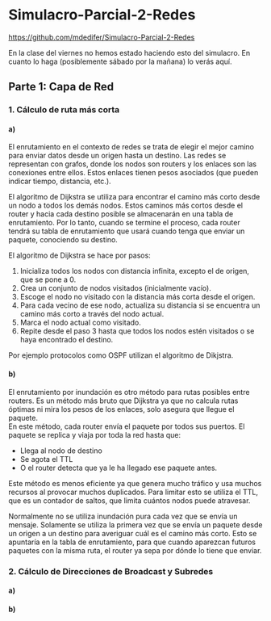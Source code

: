 # Simulacro-Parcial-2-Redes

https://github.com/mdedifer/Simulacro-Parcial-2-Redes

En la clase del viernes no hemos estado haciendo esto del simulacro. En cuanto lo haga (posiblemente sábado por la mañana) lo verás aquí.

## Parte 1: Capa de Red

### 1. Cálculo de ruta más corta

#### **a)**  
El enrutamiento en el contexto de redes se trata de elegir el mejor camino para enviar datos desde un origen hasta un destino. Las redes se representan con grafos, donde los nodos son routers y los enlaces son las conexiones entre ellos. Estos enlaces tienen pesos asociados (que pueden indicar tiempo, distancia, etc.).  

El algoritmo de Dijkstra se utiliza para encontrar el camino más corto desde un nodo a todos los demás nodos. Estos caminos más cortos desde el router y hacia cada destino posible se almacenarán en una tabla de enrutamiento. Por lo tanto, cuando se termine el proceso, cada router tendrá su tabla de enrutamiento que usará cuando tenga que enviar un paquete, conociendo su destino.

El algoritmo de Dijkstra se hace por pasos:  
1. Inicializa todos los nodos con distancia infinita, excepto el de origen, que se pone a 0.
2. Crea un conjunto de nodos visitados (inicialmente vacío).
3. Escoge el nodo no visitado con la distancia más corta desde el origen.
4. Para cada vecino de ese nodo, actualiza su distancia si se encuentra un camino más corto a través del nodo actual.
5. Marca el nodo actual como visitado.
6. Repite desde el paso 3 hasta que todos los nodos estén visitados o se haya encontrado el destino.  

Por ejemplo protocolos como OSPF utilizan el algoritmo de Dikjstra.

#### **b)**

El enrutamiento por inundación es otro método para rutas posibles entre routers. Es un método más bruto que Dijkstra ya que no calcula rutas óptimas ni mira los pesos de los enlaces, solo asegura que llegue el paquete.  
En este método, cada router envía el paquete por todos sus puertos. El paquete se replica y viaja por toda la red hasta que:
- Llega al nodo de destino
- Se agota el TTL
- O el router detecta que ya le ha llegado ese paquete antes.

Este método es menos eficiente ya que genera mucho tráfico y usa muchos recursos al provocar muchos duplicados. Para limitar esto se utiliza el TTL, que es un contador de saltos, que limita cuántos nodos puede atravesar.

Normalmente no se utiliza inundación pura cada vez que se envía un mensaje. Solamente se utiliza la primera vez que se envía un paquete desde un origen a un destino para averiguar cuál es el camino más corto. Esto se apuntaría en la tabla de enrutamiento, para que cuando aparezcan futuros paquetes con la misma ruta, el router ya sepa por dónde lo tiene que enviar.


### 2. Cálculo de Direcciones de Broadcast y Subredes

#### **a)**



#### **b)**